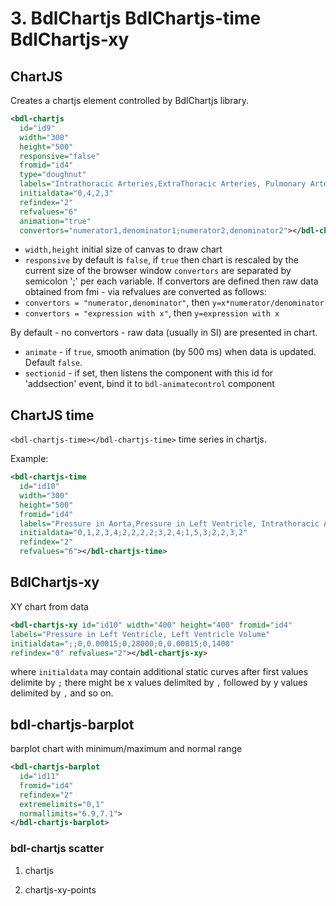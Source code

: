 # 3. BdlChartjs BdlChartjs-time BdlChartjs-xy

## ChartJS

<div class="w3-row">
<div class="w3-quarter">


Creates a chartjs element controlled by BdlChartjs library.
<bdl-chartjs 
  id="id9" 
  width="300" 
  height="500" 
  fromid="id4" 
  type="doughnut" 
  labels="Intrathoracic Arteries,ExtraThoracic Arteries, Pulmonary Arteries, Intrathoracic Veins, Extrathoracic veins, Pulmonary Veins"
  initialdata="0,4,2,3" 
  refindex="2" 
  refvalues="6"
  xlabel="x axis label"
  ylabel="y axis label"></bdl-chartjs>
</div>
<div class="w3-rest">

```xml
<bdl-chartjs 
  id="id9" 
  width="300" 
  height="500"
  responsive="false"  
  fromid="id4" 
  type="doughnut" 
  labels="Intrathoracic Arteries,ExtraThoracic Arteries, Pulmonary Arteries, Intrathoracic Veins, Extrathoracic veins, Pulmonary Veins"
  initialdata="0,4,2,3" 
  refindex="2" 
  refvalues="6"
  animation="true"
  convertors="numerator1,denominator1;numerator2,denominator2"></bdl-chartjs>
``` 
  * `width,height` initial size of canvas to draw chart
  * `responsive` by default is `false`, if `true` then chart is rescaled by the current size of the browser window
`convertors` are separated by semicolon ';' per each variable. 
 If convertors are defined then raw data obtained from fmi - via refvalues are converted 
as follows: 
  * `convertors = "numerator,denominator"`, then `y=x*numerator/denominator`
  * `convertors = "expression with x"`, then `y=expression with x`
  
By default - no convertors - raw data (usually in SI) are presented in chart.
  * `animate` - if `true`, smooth animation (by 500 ms) when data is updated. Default `false`.
  * `sectionid` - if set, then listens the component with this id for 'addsection' event, bind it to `bdl-animatecontrol` component
  </div>
  </div>
  
## ChartJS time
<div class="w3-row">
  <div class="w3-quarter">

`<bdl-chartjs-time></bdl-chartjs-time>` time series in chartjs.

<bdl-chartjs-time  
  id="id10" 
  width="300" 
  height="500" 
  fromid="id4" 
  labels="Pressure in Aorta,Pressure in Left Ventricle, Intrathoracic Artery Volume, Extrathoracic Arteries Volume, Pulmonary Arteries Volume, Intrathoracic Veins Volume"
  initialdata="0,1,2,3,4;2,2,2,2;3,2,4;1,5,3;2,2,3,2" 
  refindex="2"   
  refvalues="6"></bdl-chartjs-time>

  </div>
  <div class="w3-rest">
Example:

```xml
<bdl-chartjs-time  
  id="id10" 
  width="300" 
  height="500" 
  fromid="id4" 
  labels="Pressure in Aorta,Pressure in Left Ventricle, Intrathoracic Artery Volume, Extrathoracic Arteries Volume, Pulmonary Arteries Volume, Intrathoracic Veins Volume"
  initialdata="0,1,2,3,4;2,2,2,2;3,2,4;1,5,3;2,2,3,2" 
  refindex="2"   
  refvalues="6"></bdl-chartjs-time>

```

  </div>
</div>

## BdlChartjs-xy

XY chart from data

```xml
<bdl-chartjs-xy id="id10" width="400" height="400" fromid="id4" 
labels="Pressure in Left Ventricle, Left Ventricle Volume" 
initialdata=";;0,0.00015;0,28000;0,0.00015;0,1400" 
refindex="0" refvalues="2"></bdl-chartjs-xy>
``` 

where `initialdata` may contain additional static curves after first values 
delimite by `;` there might be x values delimited by `,` followed by y values delimited by `,`
and so on. 

## bdl-chartjs-barplot

barplot chart with minimum/maximum and normal range
```xml
<bdl-chartjs-barplot
  id="id11"
  fromid="id4"
  refindex="2"
  extremelimits="0,1"
  normallimits="6.9,7.1">
</bdl-chartjs-barplot>
```
<bdl-chartjs-barplot
  id="id11"
  fromid="id4"
  refindex="2"
  extremelimits="4,8"
  normallimits="6.9,7.1"
  initialdata="7">
</bdl-chartjs-barplot>

### bdl-chartjs scatter
1. chartjs
<bdl-chartjs 
  id="id9" 
  width="300" 
  height="500" 
  fromid="id4" 
  type="scatter" 
  labels="Intrathoracic Arteries,ExtraThoracic Arteries, Pulmonary Arteries, Intrathoracic Veins, Extrathoracic veins, Pulmonary Veins"
  initialdata="1,2,3,4;1,2,3,4;4,3,2,1" 
  refindex="2" 
  refvalues="6"
  xlabel="x axis label"
  ylabel="y axis label"></bdl-chartjs>
  
2.  chartjs-xy-points
<bdl-chartjs-xy-points 
  id="id9" 
  width="300" 
  height="500" 
  fromid="id4"    
  labels="Intrathoracic Arteries,ExtraThoracic Arteries, Pulmonary Arteries, Intrathoracic Veins, Extrathoracic veins, Pulmonary Veins"
  initialdata="1,2,3,4;1,4,1,3;2,2,2,5"  
  refindex="2" 
  refvalues="6"
  xlabel="x axis label"
  ylabel="y axis label"></bdl-chartjs-xy-points>